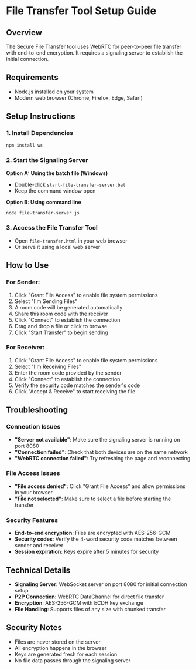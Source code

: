 # File Transfer Tool Setup Guide

## Overview
The Secure File Transfer tool uses WebRTC for peer-to-peer file transfer with end-to-end encryption. It requires a signaling server to establish the initial connection.

## Requirements
- Node.js installed on your system
- Modern web browser (Chrome, Firefox, Edge, Safari)

## Setup Instructions

### 1. Install Dependencies
```bash
npm install ws
```

### 2. Start the Signaling Server
**Option A: Using the batch file (Windows)**
- Double-click `start-file-transfer-server.bat`
- Keep the command window open

**Option B: Using command line**
```bash
node file-transfer-server.js
```

### 3. Access the File Transfer Tool
- Open `file-transfer.html` in your web browser
- Or serve it using a local web server

## How to Use

### For Sender:
1. Click "Grant File Access" to enable file system permissions
2. Select "I'm Sending Files"
3. A room code will be generated automatically
4. Share this room code with the receiver
5. Click "Connect" to establish the connection
6. Drag and drop a file or click to browse
7. Click "Start Transfer" to begin sending

### For Receiver:
1. Click "Grant File Access" to enable file system permissions
2. Select "I'm Receiving Files"
3. Enter the room code provided by the sender
4. Click "Connect" to establish the connection
5. Verify the security code matches the sender's code
6. Click "Accept & Receive" to start receiving the file

## Troubleshooting

### Connection Issues
- **"Server not available"**: Make sure the signaling server is running on port 8080
- **"Connection failed"**: Check that both devices are on the same network
- **"WebRTC connection failed"**: Try refreshing the page and reconnecting

### File Access Issues
- **"File access denied"**: Click "Grant File Access" and allow permissions in your browser
- **"File not selected"**: Make sure to select a file before starting the transfer

### Security Features
- **End-to-end encryption**: Files are encrypted with AES-256-GCM
- **Security codes**: Verify the 4-word security code matches between sender and receiver
- **Session expiration**: Keys expire after 5 minutes for security

## Technical Details
- **Signaling Server**: WebSocket server on port 8080 for initial connection setup
- **P2P Connection**: WebRTC DataChannel for direct file transfer
- **Encryption**: AES-256-GCM with ECDH key exchange
- **File Handling**: Supports files of any size with chunked transfer

## Security Notes
- Files are never stored on the server
- All encryption happens in the browser
- Keys are generated fresh for each session
- No file data passes through the signaling server
